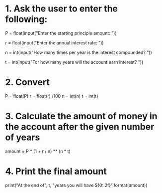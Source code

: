 # 1. Ask the user to enter the following:
P = float(input("Enter the starting principle amount: "))

r = float(input("Enter the annual interest rate: "))

n = int(input("How many times per year is the interest compounded? "))

t = int(input("For how many years will the account earn interest? "))

# 2. Convert
P = float(P)
r = float(r) /100
n = int(n)
t = int(t)

# 3. Calculate the amount of money in the account after the given number of years
amount = P * (1 + r / n) ** (n * t)

# 4. Print the final amount
print("At the end of", t, "years you will have ${0:.2f}".format(amount))

